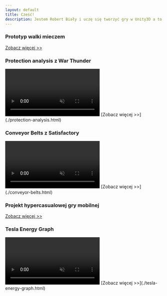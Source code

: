 ```yaml
---
layout: default
title: Cześć!
description: Jestem Robert Biały i uczę się tworzyć gry w Unity3D a to jest strona z moim portfolio.
---
```

### Prototyp walki mieczem

[Zobacz więcej >>](./sword-combat.html)

### Protection analysis z War Thunder
<video width="60%" title="Protection Analysis." loop="" autoplay="" playsinline="" muted="true">
<source src="/docs/assets/videos/protection2.mp4" type="video/mp4">
</video>
[Zobacz więcej >>](./protection-analysis.html)

### Conveyor Belts z Satisfactory
<video width="60%" title="Conveyor Belts" loop="" autoplay="" playsinline="" muted="true">
<source src="https://v.redd.it/7bzxichn2a071/DASH_720.mp4" type="video/mp4">
</video>
[Zobacz więcej >>](./conveyor-belts.html)

### Projekt hypercasualowej gry mobilnej

[Zobacz więcej >>](./hypercasual-game.html)

### Tesla Energy Graph
<video width="60%" title="Conveyor Belts" loop="" autoplay="" playsinline="" muted="true">
<source src="https://v.redd.it/0sgqgz9r92m41/DASH_480" type="video/mp4">
</video>
[Zobacz więcej >>](./tesla-energy-graph.html)
